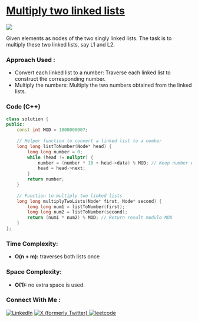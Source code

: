 # [Multiply two linked lists](https://www.geeksforgeeks.org/problems/multiply-two-linked-lists/1)

![](https://badgen.net/badge/Level/Easy/green)

Given elements as nodes of the two singly linked lists. The task is to multiply these two linked lists, say L1 and L2.

### Approach Used :

-   Convert each linked list to a number: Traverse each linked list to construct the corresponding number.
-   Multiply the numbers: Multiply the two numbers obtained from the linked lists.

### Code (C++)

```cpp
class solution {
public:
    const int MOD = 1000000007;
    
    // Helper function to convert a linked list to a number
    long long listToNumber(Node* head) {
        long long number = 0;
        while (head != nullptr) {
            number = (number * 10 + head->data) % MOD; // Keep number within MOD
            head = head->next;
        }
        return number;
    }
    
    // Function to multiply two linked lists
    long long multiplyTwoLists(Node* first, Node* second) {
        long long num1 = listToNumber(first);
        long long num2 = listToNumber(second);
        return (num1 * num2) % MOD; // Return result modulo MOD
    }
};
```

### Time Complexity:
- **O(n + m):** traverses both lists once

### Space Complexity:
- **O(1):** no extra space is used.


### Connect With Me : 

<a href="https://www.linkedin.com/in/shivam-ray-b4306524a/" target="_blank"><img src="https://img.shields.io/badge/LinkedIn-0077B5?style=for-the-badge&logo=linkedin&logoColor=white" alt="LinkedIn"></a>
<a href="https://x.com/rai_shivam11/" target="_blank"><img src="https://img.shields.io/badge/Twitter-1DA1F2?style=for-the-badge&logo=twitter&logoColor=white" alt="X (formerly Twitter)">
</a>
<a href="https://leetcode.com/u/shrunited0702/" target="_blank"><img src="https://img.shields.io/badge/LeetCode-000000?style=for-the-badge&logo=LeetCode&logoColor=#d16c06" alt="leetcode">
</a>